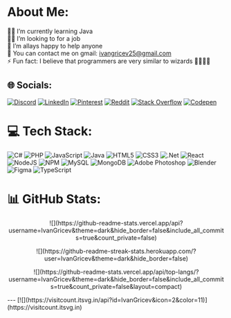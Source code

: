 # About Me:
👨‍💻 I’m currently learning Java<br>🧑‍💼 I’m looking to for a job<br>🤝 I’m allays happy to help anyone<br>💬 You can contact me on gmail: ivangricev25@gmail.com<br>⚡ Fun fact: I believe that programmers are very similar to wizards 🧙‍♂️👨‍💻


## 🌐 Socials:
[![Discord](https://img.shields.io/badge/Discord-%237289DA.svg?logo=discord&logoColor=white)](https://discord.gg/filfinnr) [![LinkedIn](https://img.shields.io/badge/LinkedIn-%230077B5.svg?logo=linkedin&logoColor=white)](https://linkedin.com/in/IvanGricev) [![Pinterest](https://img.shields.io/badge/Pinterest-%23E60023.svg?logo=Pinterest&logoColor=white)](https://pinterest.com/Notteek) [![Reddit](https://img.shields.io/badge/Reddit-%23FF4500.svg?logo=Reddit&logoColor=white)](https://reddit.com/user/Winfeil) [![Stack Overflow](https://img.shields.io/badge/-Stackoverflow-FE7A16?logo=stack-overflow&logoColor=white)](https://stackoverflow.com/users/27310377) [![Codepen](https://img.shields.io/badge/Codepen-000000?style=for-the-badge&logo=codepen&logoColor=white)](https://codepen.io/Ivan-Gricev) 

# 💻 Tech Stack:
![C#](https://img.shields.io/badge/c%23-%23239120.svg?style=for-the-badge&logo=csharp&logoColor=white) ![PHP](https://img.shields.io/badge/php-%23777BB4.svg?style=for-the-badge&logo=php&logoColor=white) ![JavaScript](https://img.shields.io/badge/javascript-%23323330.svg?style=for-the-badge&logo=javascript&logoColor=%23F7DF1E) ![Java](https://img.shields.io/badge/java-%23ED8B00.svg?style=for-the-badge&logo=openjdk&logoColor=white) ![HTML5](https://img.shields.io/badge/html5-%23E34F26.svg?style=for-the-badge&logo=html5&logoColor=white) ![CSS3](https://img.shields.io/badge/css3-%231572B6.svg?style=for-the-badge&logo=css3&logoColor=white) ![.Net](https://img.shields.io/badge/.NET-5C2D91?style=for-the-badge&logo=.net&logoColor=white) ![React](https://img.shields.io/badge/react-%2320232a.svg?style=for-the-badge&logo=react&logoColor=%2361DAFB) ![NodeJS](https://img.shields.io/badge/node.js-6DA55F?style=for-the-badge&logo=node.js&logoColor=white) ![NPM](https://img.shields.io/badge/NPM-%23CB3837.svg?style=for-the-badge&logo=npm&logoColor=white) ![MySQL](https://img.shields.io/badge/mysql-4479A1.svg?style=for-the-badge&logo=mysql&logoColor=white) ![MongoDB](https://img.shields.io/badge/MongoDB-%234ea94b.svg?style=for-the-badge&logo=mongodb&logoColor=white) ![Adobe Photoshop](https://img.shields.io/badge/adobe%20photoshop-%2331A8FF.svg?style=for-the-badge&logo=adobe%20photoshop&logoColor=white) ![Blender](https://img.shields.io/badge/blender-%23F5792A.svg?style=for-the-badge&logo=blender&logoColor=white) ![Figma](https://img.shields.io/badge/figma-%23F24E1E.svg?style=for-the-badge&logo=figma&logoColor=white) ![TypeScript](https://img.shields.io/badge/typescript-%23007ACC.svg?style=for-the-badge&logo=typescript&logoColor=white)
# 📊 GitHub Stats:
<p align="center">
  ![](https://github-readme-stats.vercel.app/api?username=IvanGricev&theme=dark&hide_border=false&include_all_commits=true&count_private=false)
</p>

<p align="center">
  ![](https://github-readme-streak-stats.herokuapp.com/?user=IvanGricev&theme=dark&hide_border=false)
</p>

<p align="center">
  ![](https://github-readme-stats.vercel.app/api/top-langs/?username=IvanGricev&theme=dark&hide_border=false&include_all_commits=true&count_private=false&layout=compact)
</p>
---
[![](https://visitcount.itsvg.in/api?id=IvanGricev&icon=2&color=11)](https://visitcount.itsvg.in)

<!-- Proudly created with GPRM ( https://gprm.itsvg.in ) -->

